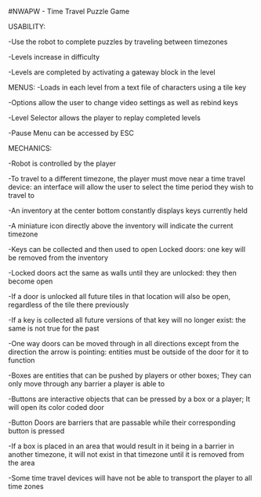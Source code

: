 #NWAPW - Time Travel Puzzle Game

USABILITY:

-Use the robot to complete puzzles by traveling between timezones

-Levels increase in difficulty

-Levels are completed by activating a gateway block in the level


MENUS:
-Loads in each level from a text file of characters using a tile key

-Options allow the user to change video settings as well as rebind keys

-Level Selector allows the player to replay completed levels

-Pause Menu can be accessed by ESC


MECHANICS:

-Robot is controlled by the player

-To travel to a different timezone, the player must move near a time travel device: an interface will allow the user to select the time period they wish to travel to

-An inventory at the center bottom constantly displays keys currently held

-A miniature icon directly above the inventory will indicate the current timezone

-Keys can be collected and then used to open Locked doors: one key will be removed from the inventory

-Locked doors act the same as walls until they are unlocked: they then become open

-If a door is unlocked all future tiles in that location will also be open, regardless of the tile there previously

-If a key is collected all future versions of that key will no longer exist: the same is not true for the past

-One way doors can be moved through in all directions except from the direction the arrow is pointing: entities must be outside of the door for it to function

-Boxes are entities that can be pushed by players or other boxes; They can only move through any barrier a player is able to

-Buttons are interactive objects that can be pressed by a box or a player; It will open its color coded door

-Button Doors are barriers that are passable while their corresponding button is pressed

-If a box is placed in an area that would result in it being in a barrier in another timezone, it will not exist in that timezone until it is removed from the area

-Some time travel devices will have not be able to transport the player to all time zones
